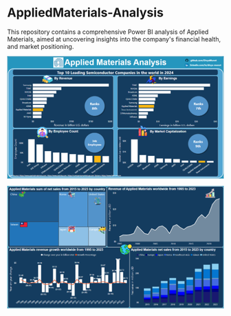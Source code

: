 # AppliedMaterials-Analysis
This repository contains a comprehensive Power BI analysis of Applied Materials, aimed at uncovering insights into the company's financial health, and market positioning.

![image](https://github.com/DivyaMunot/AppliedMaterials-Analysis/blob/23055cb4abe05b0b25f9d27674769ffed4e5b5c5/Dashboard%201.png)

![image](https://github.com/DivyaMunot/AppliedMaterials-Analysis/blob/8a8890ccdaefea2eb44f86decb060d8037890c15/Dashboard%202.png)

